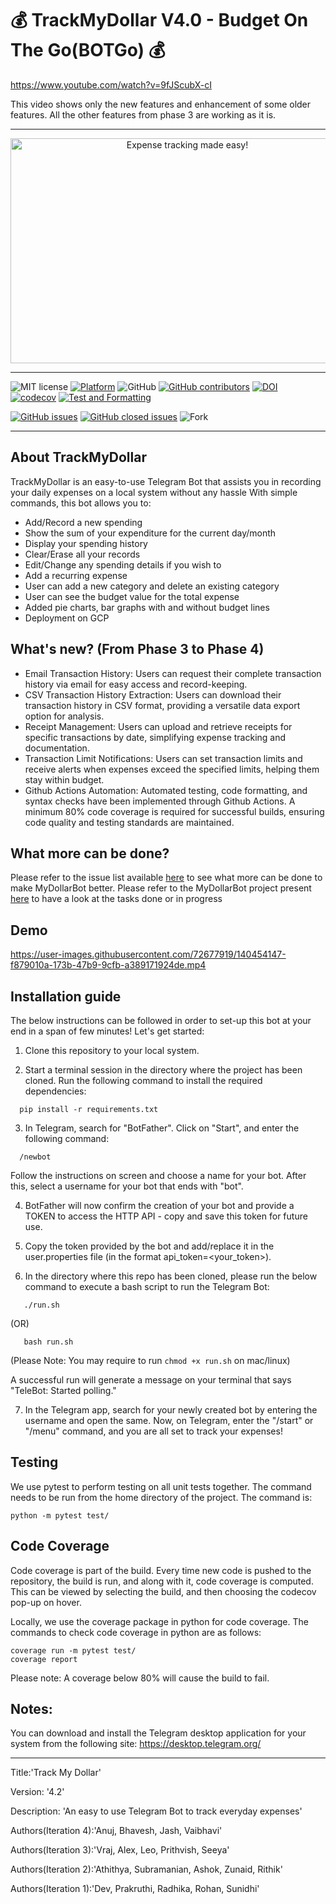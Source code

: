 # 💰 TrackMyDollar V4.0 - Budget On The Go(BOTGo) 💰

https://www.youtube.com/watch?v=9fJScubX-cI

This video shows only the new features and enhancement of some older features. All the other features from phase 3 are working as it is.
<hr>
<p align="center">
<a><img  height=360 width=550 
  src="https://github.com/deekay2310/MyDollarBot/blob/c56b4afd4fd5bbfffea0d0a4aade58596a5cb678/docs/0001-8711513694_20210926_212845_0000.png" alt="Expense tracking made easy!"></a>
</p>
<hr>

![MIT license](https://img.shields.io/badge/License-MIT-green.svg)
[![Platform](https://img.shields.io/badge/Platform-Telegram-blue)](https://desktop.telegram.org/)
![GitHub](https://img.shields.io/badge/Language-Python-blue.svg)
[![GitHub contributors](https://img.shields.io/github/contributors/JayProngs/MyDollarBot-BOTGo)](https://github.com/JayProngs/MyDollarBot-BOTGo/graphs/contributors)
[![DOI](https://zenodo.org/badge/DOI/10.5281/zenodo.10023576.svg)](https://doi.org/10.5281/zenodo.10023576)
[![codecov](https://codecov.io/gh/JayProngs/MyDollarBot-BOTGo/branch/main/graph/badge.svg?token=5AYMR8MNMP)](https://codecov.io/gh/JayProngs/MyDollarBot-BOTGo)
[![Test and Formatting](https://github.com/JayProngs/MyDollarBot-BOTGo/actions/workflows/test.yml/badge.svg)](https://github.com/JayProngs/MyDollarBot-BOTGo/actions/workflows/test.yml)
<!-- [![codecov](https://codecov.io/gh/sak007/MyDollarBot-BOTGo/branch/main/graph/badge.svg?token=5AYMR8MNMP)](https://codecov.io/gh/sak007/MyDollarBot-BOTGo) -->
[![GitHub issues](https://img.shields.io/github/issues/anuj672/MyDollarBot-BOTGo)](https://github.com/anuj672/MyDollarBot-BOTGo/issues)
[![GitHub closed issues](https://img.shields.io/github/issues-closed/bhaveshittadwar/csc-510-se-group-49)](https://github.com/bhaveshittadwar/csc-510-se-group-49/issues?q=is%3Aissue+is%3Aclosed)
![Fork](https://img.shields.io/github/forks/anuj672/MyDollarBot-BOTGo)

<hr>

## About TrackMyDollar

TrackMyDollar is an easy-to-use Telegram Bot that assists you in recording your daily expenses on a local system without any hassle 
With simple commands, this bot allows you to:
- Add/Record a new spending
- Show the sum of your expenditure for the current day/month
- Display your spending history
- Clear/Erase all your records
- Edit/Change any spending details if you wish to
- Add a recurring expense 
- User can add a new category and delete an existing category 
- User can see the budget value for the total expense 
- Added pie charts, bar graphs with and without budget lines 
- Deployment on GCP 

## What's new? (From Phase 3 to Phase 4)

- Email Transaction History: Users can request their complete transaction history via email for easy access and record-keeping.
- CSV Transaction History Extraction: Users can download their transaction history in CSV format, providing a versatile data export option for analysis.
- Receipt Management: Users can upload and retrieve receipts for specific transactions by date, simplifying expense tracking and documentation.
- Transaction Limit Notifications: Users can set transaction limits and receive alerts when expenses exceed the specified limits, helping them stay within budget.
- Github Actions Automation: Automated testing, code formatting, and syntax checks have been implemented through Github Actions. A minimum 80% code coverage is required for successful builds, ensuring code quality and testing standards are maintained.


## What more can be done?
Please refer to the issue list available [here](https://github.com/anuj672/MyDollarBot-BOTGo/issues) to see what more can be done to make MyDollarBot better. Please refer to the MyDollarBot project present [here](https://github.com/bhaveshittadwar/csc-510-se-group-49/projects) to have a look at the tasks done or in progress

## Demo

https://user-images.githubusercontent.com/72677919/140454147-f879010a-173b-47b9-9cfb-a389171924de.mp4

## Installation guide

The below instructions can be followed in order to set-up this bot at your end in a span of few minutes! Let's get started:

1. Clone this repository to your local system.

2. Start a terminal session in the directory where the project has been cloned. Run the following command to install the required dependencies:
```
  pip install -r requirements.txt
```

3. In Telegram, search for "BotFather". Click on "Start", and enter the following command:
```
  /newbot
```
Follow the instructions on screen and choose a name for your bot. After this, select a username for your bot that ends with "bot".

4. BotFather will now confirm the creation of your bot and provide a TOKEN to access the HTTP API - copy and save this token for future use.

5. Copy the token provided by the bot and add/replace it in the user.properties file (in the format api_token=<your_token>).

6. In the directory where this repo has been cloned, please run the below command to execute a bash script to run the Telegram Bot:
```
   ./run.sh
```
(OR)
```
   bash run.sh
```

(Please Note: You may require to run `chmod +x run.sh` on mac/linux)

A successful run will generate a message on your terminal that says "TeleBot: Started polling." 

7. In the Telegram app, search for your newly created bot by entering the username and open the same. Now, on Telegram, enter the "/start" or "/menu" command, and you are all set to track your expenses!

## Testing

We use pytest to perform testing on all unit tests together. The command needs to be run from the home directory of the project. The command is:
```
python -m pytest test/
```

## Code Coverage

Code coverage is part of the build. Every time new code is pushed to the repository, the build is run, and along with it, code coverage is computed. This can be viewed by selecting the build, and then choosing the codecov pop-up on hover.

Locally, we use the coverage package in python for code coverage. The commands to check code coverage in python are as follows:

```
coverage run -m pytest test/
coverage report
```

Please note: A coverage below 80% will cause the build to fail.

## Notes:
You can download and install the Telegram desktop application for your system from the following site: https://desktop.telegram.org/


<hr>
<p>Title:'Track My Dollar'</p>
<p>Version: '4.2'</p>
<p>Description: 'An easy to use Telegram Bot to track everyday expenses'</p>
<p>Authors(Iteration 4):'Anuj, Bhavesh, Jash, Vaibhavi'</p>
<p>Authors(Iteration 3):'Vraj, Alex, Leo, Prithvish, Seeya'</p>
<p>Authors(Iteration 2):'Athithya, Subramanian, Ashok, Zunaid, Rithik'</p>
<p>Authors(Iteration 1):'Dev, Prakruthi, Radhika, Rohan, Sunidhi'</p>
